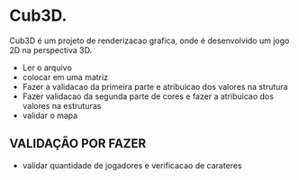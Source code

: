 # Cub3D.

Cub3D é um projeto de renderizacao grafica, onde é desenvolvido um jogo 2D na perspectiva 3D. 


* Ler o arquivo
* colocar em uma matriz
* Fazer a validacao da primeira parte e atribuicao dos valores na strutura
* Fazer validacao da segunda parte de cores e fazer a atribuicao dos valores na estruturas
* validar o mapa


## VALIDAÇÃO POR FAZER
* validar quantidade de jogadores e verificacao de carateres